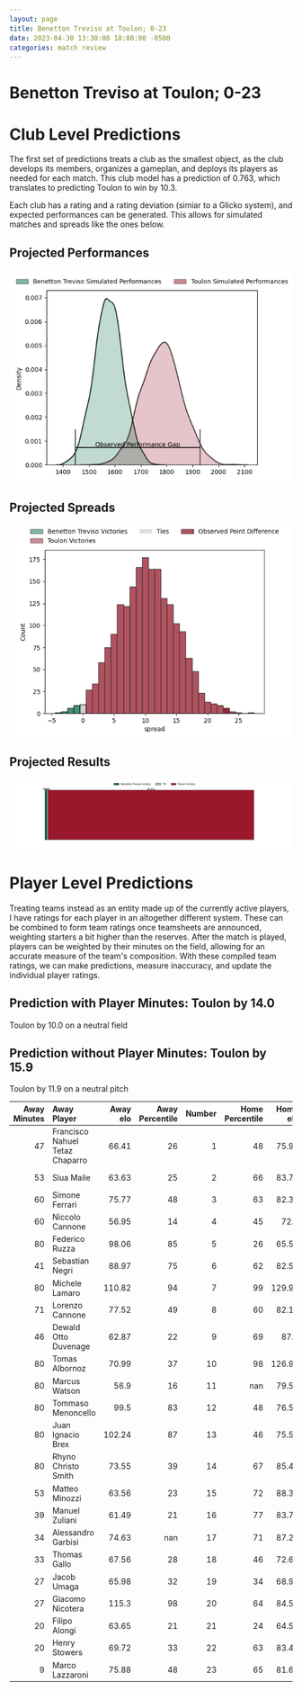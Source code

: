 ```yaml
---  
layout: page  
title: Benetton Treviso at Toulon; 0-23  
date: 2023-04-30 13:30:00 18:00:00 -0500  
categories: match review  
---
```

# Benetton Treviso at Toulon; 0-23

# Club Level Predictions


The first set of predictions treats a club as the smallest object, as the club develops its members, organizes a gameplan, and deploys its players as needed for each match. This club model has a prediction of 0.763, which translates to predicting Toulon to win by 10.3.

Each club has a rating and a rating deviation (simiar to a Glicko system), and expected performances can be generated. This allows for simulated matches and spreads like the ones below.
## Projected Performances


![Projected Performances](plots/performances_2023-04-30-Toulon-BenettonTreviso.png)
## Projected Spreads


![Projected Spreads](plots/spreads_2023-04-30-Toulon-BenettonTreviso.png)
## Projected Results


![Projected Results](plots/resultbar_2023-04-30-Toulon-BenettonTreviso.png)
# Player Level Predictions


Treating teams instead as an entity made up of the currently active players, I have ratings for each player in an altogether different system. These can be combined to form team ratings once teamsheets are announced, weighting starters a bit higher than the reserves. After the match is played, players can be weighted by their minutes on the field, allowing for an accurate measure of the team's composition. With these compiled team ratings, we can make predictions, measure inaccuracy, and update the individual player ratings.
## Prediction with Player Minutes: Toulon by 14.0


Toulon by 10.0 on a neutral field
## Prediction without Player Minutes: Toulon by 15.9


Toulon by 11.9 on a neutral pitch



|   Away Minutes | Away Player                     |   Away elo |   Away Percentile |   Number |   Home Percentile |   Home elo | Home Player         |   Home Minutes |
|---------------:|:--------------------------------|-----------:|------------------:|---------:|------------------:|-----------:|:--------------------|---------------:|
|             47 | Francisco Nahuel Tetaz Chaparro |      66.41 |                26 |        1 |                48 |      75.99 | Dany Priso          |             54 |
|             53 | Siua Maile                      |      63.63 |                25 |        2 |                66 |      83.79 | Teddy Baubigny      |             54 |
|             60 | Simone Ferrari                  |      75.77 |                48 |        3 |                63 |      82.37 | Beka Gigashvili     |             54 |
|             60 | Niccolo Cannone                 |      56.95 |                14 |        4 |                45 |      72.5  | Mathieu Tanguy      |             80 |
|             80 | Federico Ruzza                  |      98.06 |                85 |        5 |                26 |      65.53 | Brian Alainu'uese   |             66 |
|             41 | Sebastian Negri                 |      88.97 |                75 |        6 |                62 |      82.55 | Cornell du Preez    |             58 |
|             80 | Michele Lamaro                  |     110.82 |                94 |        7 |                99 |     129.94 | Charles Ollivon     |             80 |
|             71 | Lorenzo Cannone                 |      77.52 |                49 |        8 |                60 |      82.16 | Sergio Parisse      |             80 |
|             46 | Dewald Otto Duvenage            |      62.87 |                22 |        9 |                69 |      87.8  | Baptiste Serin      |             63 |
|             80 | Tomas Albornoz                  |      70.99 |                37 |       10 |                98 |     126.99 | Dan Biggar          |             54 |
|             80 | Marcus Watson                   |      56.9  |                16 |       11 |               nan |      79.56 | Gabin Villière      |             80 |
|             80 | Tommaso Menoncello              |      99.5  |                83 |       12 |                48 |      76.58 | Duncan Paia'aua     |             80 |
|             80 | Juan Ignacio Brex               |     102.24 |                87 |       13 |                46 |      75.51 | Waisea Nayacavelu   |             58 |
|             80 | Rhyno Christo Smith             |      73.55 |                39 |       14 |                67 |      85.43 | Jiuta Wainiqolo     |             80 |
|             53 | Matteo Minozzi                  |      63.56 |                23 |       15 |                72 |      88.35 | Cheslin Kolbe       |             80 |
|             39 | Manuel Zuliani                  |      61.49 |                21 |       16 |                77 |      83.73 | Kieran Brookes      |             26 |
|             34 | Alessandro Garbisi              |      74.63 |               nan |       17 |                71 |      87.27 | Ihaia West          |             26 |
|             33 | Thomas Gallo                    |      67.56 |                28 |       18 |                46 |      72.68 | Christopher Tolofua |             26 |
|             27 | Jacob Umaga                     |      65.98 |                32 |       19 |                34 |      68.99 | Jérémy Sinzelle     |             22 |
|             27 | Giacomo Nicotera                |     115.3  |                98 |       20 |                64 |      84.58 | Facundo Isa         |             22 |
|             20 | Filipo Alongi                   |      63.65 |                21 |       21 |                24 |      64.58 | Benoit Paillaugue   |             17 |
|             20 | Henry Stowers                   |      69.72 |                33 |       22 |                63 |      83.41 | Adrien Warion       |             14 |
|              9 | Marco Lazzaroni                 |      75.88 |                48 |       23 |                65 |      81.66 | Bruce Devaux        |             26 |

